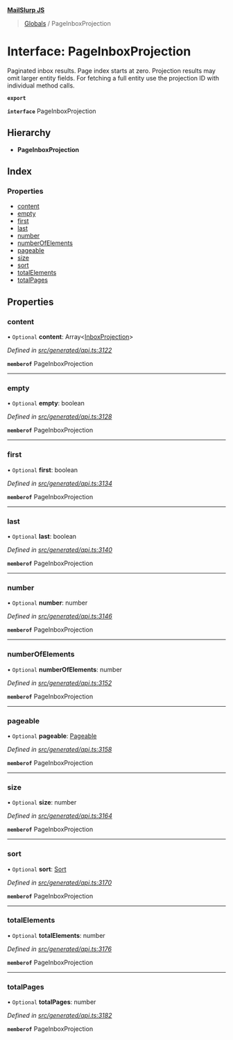 **[MailSlurp JS](../README.md)**

> [Globals](../README.md) / PageInboxProjection

# Interface: PageInboxProjection

Paginated inbox results. Page index starts at zero. Projection results may omit larger entity fields. For fetching a full entity use the projection ID with individual method calls.

**`export`** 

**`interface`** PageInboxProjection

## Hierarchy

* **PageInboxProjection**

## Index

### Properties

* [content](pageinboxprojection.md#content)
* [empty](pageinboxprojection.md#empty)
* [first](pageinboxprojection.md#first)
* [last](pageinboxprojection.md#last)
* [number](pageinboxprojection.md#number)
* [numberOfElements](pageinboxprojection.md#numberofelements)
* [pageable](pageinboxprojection.md#pageable)
* [size](pageinboxprojection.md#size)
* [sort](pageinboxprojection.md#sort)
* [totalElements](pageinboxprojection.md#totalelements)
* [totalPages](pageinboxprojection.md#totalpages)

## Properties

### content

• `Optional` **content**: Array\<[InboxProjection](../modules/inboxprojection.md)>

*Defined in [src/generated/api.ts:3122](https://github.com/mailslurp/mailslurp-client/blob/8d5c17f/src/generated/api.ts#L3122)*

**`memberof`** PageInboxProjection

___

### empty

• `Optional` **empty**: boolean

*Defined in [src/generated/api.ts:3128](https://github.com/mailslurp/mailslurp-client/blob/8d5c17f/src/generated/api.ts#L3128)*

**`memberof`** PageInboxProjection

___

### first

• `Optional` **first**: boolean

*Defined in [src/generated/api.ts:3134](https://github.com/mailslurp/mailslurp-client/blob/8d5c17f/src/generated/api.ts#L3134)*

**`memberof`** PageInboxProjection

___

### last

• `Optional` **last**: boolean

*Defined in [src/generated/api.ts:3140](https://github.com/mailslurp/mailslurp-client/blob/8d5c17f/src/generated/api.ts#L3140)*

**`memberof`** PageInboxProjection

___

### number

• `Optional` **number**: number

*Defined in [src/generated/api.ts:3146](https://github.com/mailslurp/mailslurp-client/blob/8d5c17f/src/generated/api.ts#L3146)*

**`memberof`** PageInboxProjection

___

### numberOfElements

• `Optional` **numberOfElements**: number

*Defined in [src/generated/api.ts:3152](https://github.com/mailslurp/mailslurp-client/blob/8d5c17f/src/generated/api.ts#L3152)*

**`memberof`** PageInboxProjection

___

### pageable

• `Optional` **pageable**: [Pageable](pageable.md)

*Defined in [src/generated/api.ts:3158](https://github.com/mailslurp/mailslurp-client/blob/8d5c17f/src/generated/api.ts#L3158)*

**`memberof`** PageInboxProjection

___

### size

• `Optional` **size**: number

*Defined in [src/generated/api.ts:3164](https://github.com/mailslurp/mailslurp-client/blob/8d5c17f/src/generated/api.ts#L3164)*

**`memberof`** PageInboxProjection

___

### sort

• `Optional` **sort**: [Sort](sort.md)

*Defined in [src/generated/api.ts:3170](https://github.com/mailslurp/mailslurp-client/blob/8d5c17f/src/generated/api.ts#L3170)*

**`memberof`** PageInboxProjection

___

### totalElements

• `Optional` **totalElements**: number

*Defined in [src/generated/api.ts:3176](https://github.com/mailslurp/mailslurp-client/blob/8d5c17f/src/generated/api.ts#L3176)*

**`memberof`** PageInboxProjection

___

### totalPages

• `Optional` **totalPages**: number

*Defined in [src/generated/api.ts:3182](https://github.com/mailslurp/mailslurp-client/blob/8d5c17f/src/generated/api.ts#L3182)*

**`memberof`** PageInboxProjection
